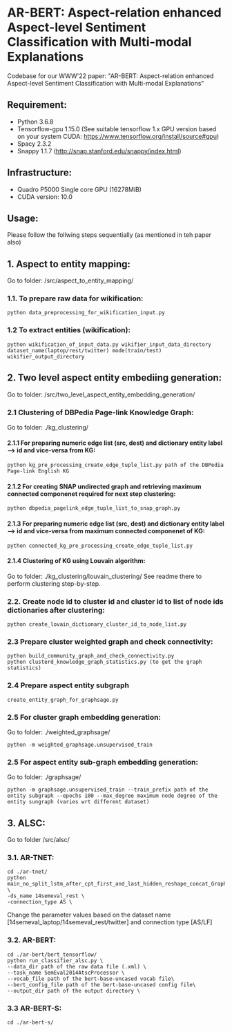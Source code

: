 # AR-BERT: Aspect-relation enhanced Aspect-level Sentiment Classification with Multi-modal Explanations
Codebase for our WWW'22 paper: "AR-BERT: Aspect-relation enhanced Aspect-level Sentiment Classification with Multi-modal Explanations"

## Requirement:
* Python 3.6.8
* Tensorflow-gpu 1.15.0 (See suitable tensorflow 1.x GPU version based on your system CUDA: https://www.tensorflow.org/install/source#gpu)
* Spacy 2.3.2
* Snappy 1.1.7 (http://snap.stanford.edu/snappy/index.html)

## Infrastructure:
* Quadro P5000 Single core GPU (16278MiB)
* CUDA version: 10.0

## Usage:
Please follow the follwing steps sequentially (as mentioned in teh paper also)

## 1. Aspect to entity mapping: 
Go to folder: /src/aspect_to_entity_mapping/
  ### 1.1. To prepare raw data for wikification:
  ```
  python data_preprocessing_for_wikification_input.py
  ```
  ### 1.2 To extract entities (wikification):
  ```
  python wikification_of_input_data.py wikifier_input_data_directory dataset_name(laptop/rest/twitter) mode(train/test) wikifier_output_directory
  ```
  
## 2. Two level aspect entity embediing generation:
Go to folder: /src/two_level_aspect_entity_embedding_generation/

  ### 2.1 Clustering of DBPedia Page-link Knowledge Graph:
  Go to folder: ./kg_clustering/
  #### 2.1.1 For preparing numeric edge list (src, dest) and dictionary entity label --> id and vice-versa from KG:
  ```
  python kg_pre_processing_create_edge_tuple_list.py path of the DBPedia Page-link English KG
  ```
  #### 2.1.2 For creating SNAP undirected graph and retrieving maximum connected componenet required for next step clustering:
  ```
  python dbpedia_pagelink_edge_tuple_list_to_snap_graph.py
  ```
  #### 2.1.3 For preparing numeric edge list (src, dest) and dictionary entity label --> id and vice-versa from maximum connected componenet of KG:
  ```
  python connected_kg_pre_processing_create_edge_tuple_list.py
  ```
  #### 2.1.4 Clustering of KG using Louvain algorithm:
  Go to folder: ./kg_clustering/louvain_clustering/
  See readme there to perform clustering step-by-step. 
  
  ### 2.2. Create node id to cluster id and cluster id to list of node ids dictionaries after clustering:
  ```
  python create_lovain_dictionary_cluster_id_to_node_list.py
  ```
  
  ### 2.3 Prepare cluster weighted graph and check connectivity: 
  ```
  python build_community_graph_and_check_connectivity.py
  python clusterd_knowledge_graph_statistics.py (to get the graph statistics)
  ```
  
  ### 2.4 Prepare aspect entity subgraph 
  ```
  create_entity_graph_for_graphsage.py
  ```
  
  ### 2.5 For cluster graph embedding generation:
  Go to folder: ./weighted_graphsage/
  ```
  python -m weighted_graphsage.unsupervised_train
  ```
  
  ### 2.5 For aspect entity sub-graph embedding generation:
  Go to folder: ./graphsage/
  ```
  python -m graphsage.unsupervised_train --train_prefix path of the entity subgraph --epochs 100 --max_degree maximum node degree of the entity sungraph (varies wrt different dataset)
  ```
  
  
## 3. ALSC:
Go to folder /src/alsc/

  ### 3.1. AR-TNET:
  ```
  cd ./ar-tnet/
  python main_no_split_lstm_after_cpt_first_and_last_hidden_reshape_concat_GraphSAGE.py \
  -ds_name 14semeval_rest \
  -connection_type AS \
  ```
  Change the parameter values based on the dataset name [14semeval_laptop/14semeval_rest/twitter] and connection type [AS/LF]
  
  ### 3.2. AR-BERT:
  ```
  cd ./ar-bert/bert_tensorflow/
  python run_classifier_alsc.py \
  --data_dir path of the raw data file (.xml) \
  --task_name SemEval2014AtscProcessor \
  --vocab_file path of the bert-base-uncased vocab file\
  --bert_config_file path of the bert-base-uncased config file\
  --output_dir path of the output directory \
  ```
  
  ### 3.3 AR-BERT-S:
  ```
  cd ./ar-bert-s/
  ```
  
  
  
  

